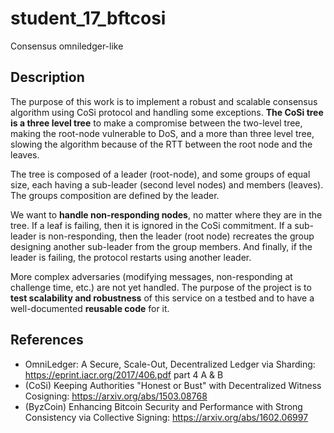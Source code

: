 # student_17_bftcosi
Consensus omniledger-like
## Description
The purpose of this work is to implement a robust and scalable consensus algorithm using CoSi protocol and handling some exceptions. **The CoSi tree is a three level tree** to make a compromise between the two-level tree, making the root-node vulnerable to DoS, and a more than three level tree, slowing the algorithm because of the RTT between the root node and the leaves.

The tree is composed of a leader (root-node), and some groups of equal size, each having a sub-leader (second level nodes) and members (leaves). The groups composition are defined by the leader.

We want to **handle non-responding nodes**, no matter where they are in the tree. If a leaf is failing, then it is ignored in the CoSi commitment. If a sub-leader is non-responding, then the leader (root node) recreates the group designing another sub-leader from the group members. And finally, if the leader is failing, the protocol restarts using another leader.

More complex adversaries (modifying messages, non-responding at challenge time, etc.) are not yet handled.
The purpose of the project is to **test scalability and robustness** of this service on a testbed and to have a well-documented **reusable code** for it.


## References
- OmniLedger: A Secure, Scale-Out, Decentralized Ledger via Sharding: https://eprint.iacr.org/2017/406.pdf part 4 A & B
- (CoSi) Keeping Authorities "Honest or Bust" with Decentralized Witness Cosigning: https://arxiv.org/abs/1503.08768
- (ByzCoin) Enhancing Bitcoin Security and Performance with Strong Consistency via Collective Signing: https://arxiv.org/abs/1602.06997
